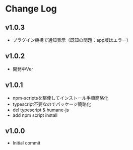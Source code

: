 # Change Log

## v1.0.3
 - プラグイン機構で通知表示（既知の問題：app版はエラー）
## v1.0.2
 - 開発中Ver
## v1.0.1
 - npm-scriptsを駆使してインストール手順簡略化
 - typescript不要なのでパッケージ簡略化
 - del typescript & humane-js
 - add npm script install
## v1.0.0
 - Initial commit
